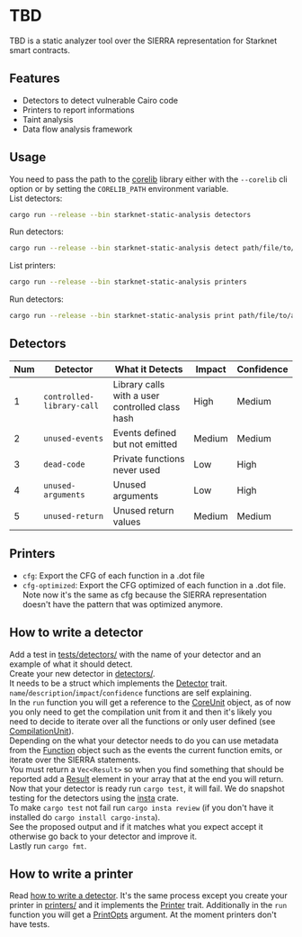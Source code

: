 # TBD

TBD is a static analyzer tool over the SIERRA representation for Starknet smart contracts.

## Features
- Detectors to detect vulnerable Cairo code
- Printers to report informations
- Taint analysis
- Data flow analysis framework

## Usage
You need to pass the path to the [corelib](https://github.com/starkware-libs/cairo/tree/main/corelib) library either with the `--corelib` cli option or by setting the `CORELIB_PATH` environment variable.  
List detectors:
```bash
cargo run --release --bin starknet-static-analysis detectors
```
Run detectors:
```bash
cargo run --release --bin starknet-static-analysis detect path/file/to/analyze --corelib path/to/corelib/src
```
List printers:
```bash
cargo run --release --bin starknet-static-analysis printers
```
Run detectors:
```bash
cargo run --release --bin starknet-static-analysis print path/file/to/analyze --what printer_to_use --corelib path/to/corelib/src
```

## Detectors

Num | Detector | What it Detects | Impact | Confidence
--- | --- | --- | --- | ---
1 | `controlled-library-call` | Library calls with a user controlled class hash | High | Medium
2 | `unused-events` | Events defined but not emitted | Medium | Medium
3 | `dead-code` | Private functions never used | Low | High
4 | `unused-arguments` | Unused arguments | Low | High
5 | `unused-return` | Unused return values | Medium | Medium

## Printers
- `cfg`: Export the CFG of each function in a .dot file
- `cfg-optimized`: Export the CFG optimized of each function in a .dot file. Note now it's the same as cfg because the SIERRA representation doesn't have the pattern that was optimized anymore.  

## How to write a detector
Add a test in [tests/detectors/](tests/detectors/) with the name of your detector and an example of what it should detect.  
Create your new detector in [detectors/](src/detectors/).  
It needs to be a struct which implements the [Detector](src/detectors/detector.rs) trait. `name`/`description`/`impact`/`confidence` functions are self explaining.  
In the `run` function you will get a reference to the [CoreUnit](src/core/core_unit.rs) object, as of now you only need to get the compilation unit from it and then it's likely you need to decide to iterate over all the functions or only user defined (see [CompilationUnit](src/core/compilation_unit.rs)).  
Depending on the what your detector needs to do you can use metadata from the [Function](src/core/function.rs) object such as the events the current function emits, or iterate over the SIERRA statements.  
You must return a `Vec<Result>` so when you find something that should be reported add a [Result](src/detectors/detector.rs) element in your array that at the end you will return.  
Now that your detector is ready run `cargo test`, it will fail. We do snapshot testing for the detectors using the [insta](https://docs.rs/insta/latest/insta/) crate.  
To make `cargo test` not fail run `cargo insta review` (if you don't have it installed do `cargo install cargo-insta`).  
See the proposed output and if it matches what you expect accept it otherwise go back to your detector and improve it.  
Lastly run `cargo fmt`.

## How to write a printer
Read [how to write a detector](#how-to-write-a-detector). It's the same process except you create your printer in [printers/](src/printers/) and it implements the [Printer](src/printers/printer.rs) trait. Additionally in the `run` function you will get a [PrintOpts](src/printers/printer.rs) argument. At the moment printers don't have tests.